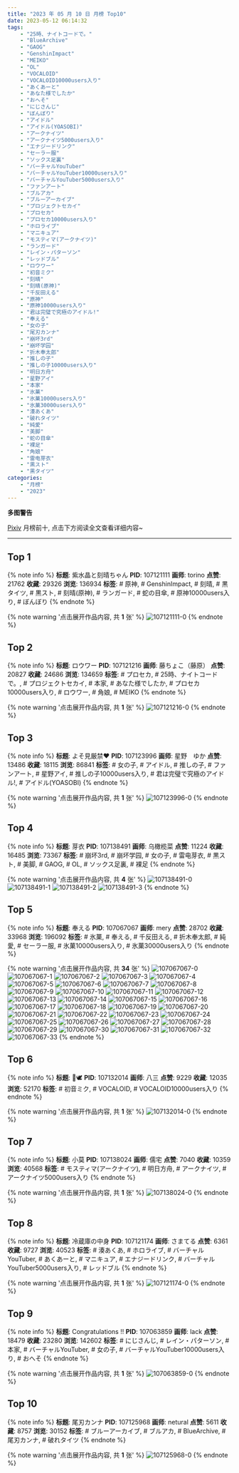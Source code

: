 ```yaml
---
title: "2023 年 05 月 10 日 月榜 Top10"
date: 2023-05-12 06:14:32
tags:
    - "25時、ナイトコードで。"
    - "BlueArchive"
    - "GAOG"
    - "GenshinImpact"
    - "MEIKO"
    - "OL"
    - "VOCALOID"
    - "VOCALOID10000users入り"
    - "あくあーと"
    - "あなた様でしたか"
    - "おへそ"
    - "にじさんじ"
    - "ぼんぼり"
    - "アイドル"
    - "アイドル(YOASOBI)"
    - "アークナイツ"
    - "アークナイツ5000users入り"
    - "エナジードリンク"
    - "セーラー服"
    - "ソックス足裏"
    - "バーチャルYouTuber"
    - "バーチャルYouTuber10000users入り"
    - "バーチャルYouTuber5000users入り"
    - "ファンアート"
    - "ブルアカ"
    - "ブルーアーカイブ"
    - "プロジェクトセカイ"
    - "プロセカ"
    - "プロセカ10000users入り"
    - "ホロライブ"
    - "マニキュア"
    - "モスティマ(アークナイツ)"
    - "ランガード"
    - "レイン・パターソン"
    - "レッドブル"
    - "ロウワー"
    - "初音ミク"
    - "刻晴"
    - "刻晴(原神)"
    - "千反田える"
    - "原神"
    - "原神10000users入り"
    - "君は完璧で究極のアイドル!"
    - "奉える"
    - "女の子"
    - "尾刃カンナ"
    - "崩坏3rd"
    - "崩坏学园"
    - "折木奉太郎"
    - "推しの子"
    - "推しの子10000users入り"
    - "明日方舟"
    - "星野アイ"
    - "本家"
    - "氷菓"
    - "氷菓10000users入り"
    - "氷菓30000users入り"
    - "湊あくあ"
    - "破れタイツ"
    - "純愛"
    - "美脚"
    - "蛇の目傘"
    - "裸足"
    - "角娘"
    - "雷电芽衣"
    - "黒スト"
    - "黒タイツ"
categories:
    - "月榜"
    - "2023"
---
```


<i class="fa fa-triangle-exclamation"></i>**多图警告**<i class="fa fa-triangle-exclamation"></i>

[Pixiv](https://www.pixiv.net/) 月榜前十, 点击下方阅读全文查看详细内容~

<!-- more -->

---

## Top 1

{% note info %}
**标题**: 紫水晶と刻晴ちゃん
**PID**: 107121111 **画师**: torino
**点赞**: 21762 **收藏**: 29326 **浏览**: 136934
**标签**: # 原神, # GenshinImpact, # 刻晴, # 黒タイツ, # 黒スト, # 刻晴(原神), # ランガード, # 蛇の目傘, # 原神10000users入り, # ぼんぼり
{% endnote %}

{% note warning '点击展开作品内容, 共 **1** 张' %}
![107121111-0](https://i.pixiv.re/img-original/img/2023/04/13/00/00/37/107121111_p0.jpg)
{% endnote %}

## Top 2

{% note info %}
**标题**: ロウワー
**PID**: 107121216 **画师**: 藤ちょこ（藤原）
**点赞**: 20827 **收藏**: 24686 **浏览**: 134659
**标签**: # プロセカ, # 25時、ナイトコードで。, # プロジェクトセカイ, # 本家, # あなた様でしたか, # プロセカ10000users入り, # ロウワー, # 角娘, # MEIKO
{% endnote %}

{% note warning '点击展开作品内容, 共 **1** 张' %}
![107121216-0](https://i.pixiv.re/img-original/img/2023/04/13/00/01/19/107121216_p0.png)
{% endnote %}

## Top 3

{% note info %}
**标题**: よそ見厳禁❤️
**PID**: 107123996 **画师**: 星野　ゆか
**点赞**: 13486 **收藏**: 18115 **浏览**: 86841
**标签**: # 女の子, # アイドル, # 推しの子, # ファンアート, # 星野アイ, # 推しの子10000users入り, # 君は完璧で究極のアイドル!, # アイドル(YOASOBI)
{% endnote %}

{% note warning '点击展开作品内容, 共 **1** 张' %}
![107123996-0](https://i.pixiv.re/img-original/img/2023/04/13/01/25/47/107123996_p0.png)
{% endnote %}

## Top 4

{% note info %}
**标题**: 芽衣
**PID**: 107138491 **画师**: 乌橄榄菜
**点赞**: 11224 **收藏**: 16485 **浏览**: 73367
**标签**: # 崩坏3rd, # 崩坏学园, # 女の子, # 雷电芽衣, # 黒スト, # 美脚, # GAOG, # OL, # ソックス足裏, # 裸足
{% endnote %}

{% note warning '点击展开作品内容, 共 **4** 张' %}
![107138491-0](https://i.pixiv.re/img-original/img/2023/04/13/19/46/17/107138491_p0.jpg)
![107138491-1](https://i.pixiv.re/img-original/img/2023/04/13/19/46/17/107138491_p1.jpg)
![107138491-2](https://i.pixiv.re/img-original/img/2023/04/13/19/46/17/107138491_p2.jpg)
![107138491-3](https://i.pixiv.re/img-original/img/2023/04/13/19/46/17/107138491_p3.jpg)
{% endnote %}

## Top 5

{% note info %}
**标题**: 奉える
**PID**: 107067067 **画师**: mery
**点赞**: 28702 **收藏**: 33968 **浏览**: 196092
**标签**: # 氷菓, # 奉える, # 千反田える, # 折木奉太郎, # 純愛, # セーラー服, # 氷菓10000users入り, # 氷菓30000users入り
{% endnote %}

{% note warning '点击展开作品内容, 共 **34** 张' %}
![107067067-0](https://i.pixiv.re/img-original/img/2023/04/11/01/45/38/107067067_p0.png)
![107067067-1](https://i.pixiv.re/img-original/img/2023/04/11/01/45/38/107067067_p1.png)
![107067067-2](https://i.pixiv.re/img-original/img/2023/04/11/01/45/38/107067067_p2.png)
![107067067-3](https://i.pixiv.re/img-original/img/2023/04/11/01/45/38/107067067_p3.png)
![107067067-4](https://i.pixiv.re/img-original/img/2023/04/11/01/45/38/107067067_p4.png)
![107067067-5](https://i.pixiv.re/img-original/img/2023/04/11/01/45/38/107067067_p5.png)
![107067067-6](https://i.pixiv.re/img-original/img/2023/04/11/01/45/38/107067067_p6.png)
![107067067-7](https://i.pixiv.re/img-original/img/2023/04/11/01/45/38/107067067_p7.png)
![107067067-8](https://i.pixiv.re/img-original/img/2023/04/11/01/45/38/107067067_p8.png)
![107067067-9](https://i.pixiv.re/img-original/img/2023/04/11/01/45/38/107067067_p9.png)
![107067067-10](https://i.pixiv.re/img-original/img/2023/04/11/01/45/38/107067067_p10.png)
![107067067-11](https://i.pixiv.re/img-original/img/2023/04/11/01/45/38/107067067_p11.png)
![107067067-12](https://i.pixiv.re/img-original/img/2023/04/11/01/45/38/107067067_p12.png)
![107067067-13](https://i.pixiv.re/img-original/img/2023/04/11/01/45/38/107067067_p13.png)
![107067067-14](https://i.pixiv.re/img-original/img/2023/04/11/01/45/38/107067067_p14.png)
![107067067-15](https://i.pixiv.re/img-original/img/2023/04/11/01/45/38/107067067_p15.png)
![107067067-16](https://i.pixiv.re/img-original/img/2023/04/11/01/45/38/107067067_p16.png)
![107067067-17](https://i.pixiv.re/img-original/img/2023/04/11/01/45/38/107067067_p17.png)
![107067067-18](https://i.pixiv.re/img-original/img/2023/04/11/01/45/38/107067067_p18.png)
![107067067-19](https://i.pixiv.re/img-original/img/2023/04/11/01/45/38/107067067_p19.png)
![107067067-20](https://i.pixiv.re/img-original/img/2023/04/11/01/45/38/107067067_p20.png)
![107067067-21](https://i.pixiv.re/img-original/img/2023/04/11/01/45/38/107067067_p21.png)
![107067067-22](https://i.pixiv.re/img-original/img/2023/04/11/01/45/38/107067067_p22.png)
![107067067-23](https://i.pixiv.re/img-original/img/2023/04/11/01/45/38/107067067_p23.png)
![107067067-24](https://i.pixiv.re/img-original/img/2023/04/11/01/45/38/107067067_p24.png)
![107067067-25](https://i.pixiv.re/img-original/img/2023/04/11/01/45/38/107067067_p25.png)
![107067067-26](https://i.pixiv.re/img-original/img/2023/04/11/01/45/38/107067067_p26.png)
![107067067-27](https://i.pixiv.re/img-original/img/2023/04/11/01/45/38/107067067_p27.png)
![107067067-28](https://i.pixiv.re/img-original/img/2023/04/11/01/45/38/107067067_p28.png)
![107067067-29](https://i.pixiv.re/img-original/img/2023/04/11/01/45/38/107067067_p29.png)
![107067067-30](https://i.pixiv.re/img-original/img/2023/04/11/01/45/38/107067067_p30.png)
![107067067-31](https://i.pixiv.re/img-original/img/2023/04/11/01/45/38/107067067_p31.png)
![107067067-32](https://i.pixiv.re/img-original/img/2023/04/11/01/45/38/107067067_p32.png)
![107067067-33](https://i.pixiv.re/img-original/img/2023/04/11/01/45/38/107067067_p33.png)
{% endnote %}

## Top 6

{% note info %}
**标题**: 🌸🕊
**PID**: 107132014 **画师**: 八三
**点赞**: 9229 **收藏**: 12035 **浏览**: 52170
**标签**: # 初音ミク, # VOCALOID, # VOCALOID10000users入り
{% endnote %}

{% note warning '点击展开作品内容, 共 **1** 张' %}
![107132014-0](https://i.pixiv.re/img-original/img/2023/04/13/12/01/09/107132014_p0.png)
{% endnote %}

## Top 7

{% note info %}
**标题**: 小莫
**PID**: 107138024 **画师**: 儒宅
**点赞**: 7040 **收藏**: 10359 **浏览**: 40568
**标签**: # モスティマ(アークナイツ), # 明日方舟, # アークナイツ, # アークナイツ5000users入り
{% endnote %}

{% note warning '点击展开作品内容, 共 **1** 张' %}
![107138024-0](https://i.pixiv.re/img-original/img/2023/04/14/08/48/39/107138024_p0.jpg)
{% endnote %}

## Top 8

{% note info %}
**标题**: 冷蔵庫の中身
**PID**: 107121174 **画师**: さまてる
**点赞**: 6361 **收藏**: 9727 **浏览**: 40523
**标签**: # 湊あくあ, # ホロライブ, # バーチャルYouTuber, # あくあーと, # マニキュア, # エナジードリンク, # バーチャルYouTuber5000users入り, # レッドブル
{% endnote %}

{% note warning '点击展开作品内容, 共 **1** 张' %}
![107121174-0](https://i.pixiv.re/img-original/img/2023/04/13/00/01/00/107121174_p0.jpg)
{% endnote %}

## Top 9

{% note info %}
**标题**: Congratulations !!
**PID**: 107063859 **画师**: lack
**点赞**: 18479 **收藏**: 23280 **浏览**: 142602
**标签**: # にじさんじ, # レイン・パターソン, # 本家, # バーチャルYouTuber, # 女の子, # バーチャルYouTuber10000users入り, # おへそ
{% endnote %}

{% note warning '点击展开作品内容, 共 **1** 张' %}
![107063859-0](https://i.pixiv.re/img-original/img/2023/04/11/00/00/59/107063859_p0.png)
{% endnote %}

## Top 10

{% note info %}
**标题**: 尾刃カンナ
**PID**: 107125968 **画师**: netural
**点赞**: 5611 **收藏**: 8757 **浏览**: 30152
**标签**: # ブルーアーカイブ, # ブルアカ, # BlueArchive, # 尾刃カンナ, # 破れタイツ
{% endnote %}

{% note warning '点击展开作品内容, 共 **1** 张' %}
![107125968-0](https://i.pixiv.re/img-original/img/2023/04/13/03/22/17/107125968_p0.png)
{% endnote %}
